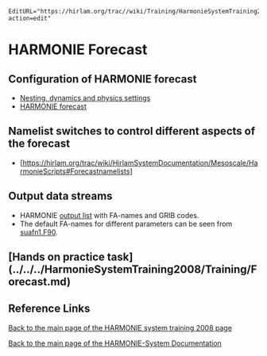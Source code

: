 ```@meta
EditURL="https://hirlam.org/trac//wiki/Training/HarmonieSystemTraining2008/Lecture/Forecast?action=edit"
```

# HARMONIE Forecast

## Configuration of HARMONIE forecast
 * [Nesting, dynamics and physics settings](https://hirlam.org/trac/wiki/HirlamSystemDocumentation/Mesoscale/HarmonieScripts#Nestingdynamicsandphysicssettings) 
 * [HARMONIE forecast](https://hirlam.org/trac/wiki/HirlamSystemDocumentation/Mesoscale/HarmonieScripts#Forecast) 
## Namelist switches to control different aspects of the forecast
 * [https://hirlam.org/trac/wiki/HirlamSystemDocumentation/Mesoscale/HarmonieScripts#Forecastnamelists]
## Output data streams
 * HARMONIE [output list](https://hirlam.org/trac/wiki/HarmonieSystemDocumentation/Forecast/Outputlist) with FA-names and GRIB codes.
 * The default FA-names for different parameters can be seen from [suafn1.F90](https://hirlam.org/trac/browser/trunk/harmonie/src/arp/setup/suafn1.F90).

## [Hands on practice task] (../../../HarmonieSystemTraining2008/Training/Forecast.md)
## Reference Links

[ Back to the main page of the HARMONIE system training 2008 page](https://hirlam.org/trac/wiki/HarmonieSystemTraining2008)

[Back to the main page of the HARMONIE-System Documentation](https://hirlam.org/trac/wiki/HarmonieSystemDocumentation)
